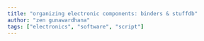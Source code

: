 ```yaml
---
title: "organizing electronic components: binders & stuffdb"
author: "zen gunawardhana"
tags: ["electronics", "software", "script"]
---
```


